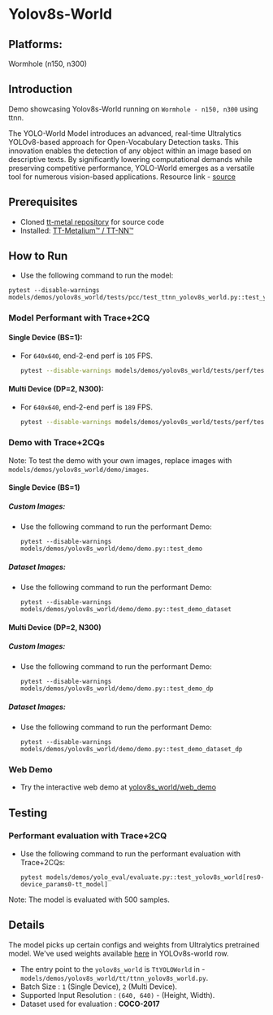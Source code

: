 # Yolov8s-World

## Platforms:
Wormhole (n150, n300)

## Introduction
Demo showcasing Yolov8s-World running on `Wormhole - n150, n300` using ttnn.

The YOLO-World Model introduces an advanced, real-time Ultralytics YOLOv8-based approach for Open-Vocabulary Detection tasks. This innovation enables the detection of any object within an image based on descriptive texts. By significantly lowering computational demands while preserving competitive performance, YOLO-World emerges as a versatile tool for numerous vision-based applications. Resource link - [source](https://github.com/ultralytics/ultralytics/blob/main/ultralytics/models/yolo/model.py)

## Prerequisites
- Cloned [tt-metal repository](https://github.com/tenstorrent/tt-metal) for source code
- Installed: [TT-Metalium™ / TT-NN™](https://github.com/tenstorrent/tt-metal/blob/main/INSTALLING.md)

## How to Run
- Use the following command to run the model:
```
pytest --disable-warnings models/demos/yolov8s_world/tests/pcc/test_ttnn_yolov8s_world.py::test_yolo_model
```

### Model Performant with Trace+2CQ
#### Single Device (BS=1):
- For `640x640`, end-2-end perf is `105` FPS.
  ```bash
  pytest --disable-warnings models/demos/yolov8s_world/tests/perf/test_perf_yolov8s_world.py::test_perf_yolov8s_world
  ```

#### Multi Device (DP=2, N300):
- For `640x640`, end-2-end perf is `189` FPS.
  ```bash
  pytest --disable-warnings models/demos/yolov8s_world/tests/perf/test_perf_yolov8s_world.py::test_perf_yolov8s_world_dp
  ```

### Demo with Trace+2CQs
Note: To test the demo with your own images, replace images with `models/demos/yolov8s_world/demo/images`.

#### Single Device (BS=1)
##### Custom Images:
- Use the following command to run the performant Demo:
  ```
  pytest --disable-warnings models/demos/yolov8s_world/demo/demo.py::test_demo
  ```

##### Dataset Images:
- Use the following command to run the performant Demo:
  ```
  pytest --disable-warnings models/demos/yolov8s_world/demo/demo.py::test_demo_dataset
  ```

#### Multi Device (DP=2, N300)
##### Custom Images:
- Use the following command to run the performant Demo:
  ```
  pytest --disable-warnings models/demos/yolov8s_world/demo/demo.py::test_demo_dp
  ```

##### Dataset Images:
- Use the following command to run the performant Demo:
  ```
  pytest --disable-warnings models/demos/yolov8s_world/demo/demo.py::test_demo_dataset_dp
  ```

### Web Demo
- Try the interactive web demo at [yolov8s_world/web_demo](https://github.com/tenstorrent/tt-metal/blob/main/models/demos/yolov8s_world/web_demo/README.md)

## Testing
### Performant evaluation with Trace+2CQ
- Use the following command to run the performant evaluation with Trace+2CQs:
  ```
  pytest models/demos/yolo_eval/evaluate.py::test_yolov8s_world[res0-device_params0-tt_model]
  ```
Note: The model is evaluated with 500 samples.

## Details
The model picks up certain configs and weights from Ultralytics pretrained model. We've used weights available [here](https://docs.ultralytics.com/models/yolo-world/#available-models-supported-tasks-and-operating-modes) in YOLOv8s-world row.

- The entry point to the `yolov8s_world` is `TtYOLOWorld` in - `models/demos/yolov8s_world/tt/ttnn_yolov8s_world.py`.
- Batch Size : `1` (Single Device), `2` (Multi Device).
- Supported Input Resolution : `(640, 640)` - (Height, Width).
- Dataset used for evaluation : **COCO-2017**
